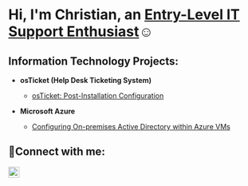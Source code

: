 <h1>Hi, I'm Christian, an <a href="https://linkedin.com/in/chukwudi-o-224a32241"> Entry-Level IT Support Enthusiast</a>☺</h1>

<h2> Information Technology Projects:</h2>

- <b>osTicket (Help Desk Ticketing System)</b>

 
  - [osTicket: Post-Installation Configuration](https://github.com/christianokeke384/post-install-config)
  
- <b>Microsoft Azure</b>
  - [Configuring On-premises Active Directory within Azure VMs](https://github.com/christianokeke384/configure-ad)
  

<h2>🤳Connect with me:</h2>


[<img align="left" alt="chukwudiokeke| LinkedIn" width="22px" src="https://cdn.jsdelivr.net/npm/simple-icons@v3/icons/linkedin.svg" />][linkedin]


[instagram]: https://www.instagram.com/christian.79880
[linkedin]: https://linkedin.com/in/chukwudi-o-224a32241
